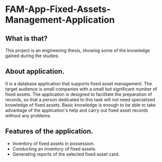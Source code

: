 # FAM-App-Fixed-Assets-Management-Application

## What is that?
This project is an engineering thesis, showing some of the knowledge gained during the studies.

## About application.
It is a database application that supports fixed asset management. The target audience is small companies with a small but significant number of fixed assets. 
The application is designed to facilitate the preparation of records, so that a person dedicated to this task will not need specialized knowledge of fixed assets. 
Basic knowledge is enough to be able to take advantage of the application's help and carry out fixed asset records without any problems.

## Features of the application.
- Inventory of fixed assets in possession.
- Conducting an inventory of fixed assets.
- Generating reports of the selected fixed asset card.
